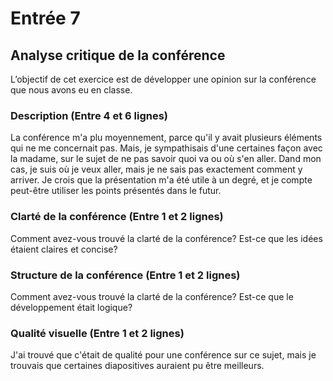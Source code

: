 # Entrée 7
## Analyse critique de la conférence

L’objectif de cet exercice est de développer une opinion sur la conférence que nous avons eu en classe. 

### Description (Entre 4 et 6 lignes)
La conférence m'a plu moyennement, parce qu'il y avait plusieurs éléments qui ne me concernait pas. Mais, je sympathisais d'une certaines façon avec la madame, sur le sujet de ne pas savoir quoi va ou où s'en aller. Dand mon cas, je suis où je veux aller, mais je ne sais pas exactement comment y arriver. Je crois que la présentation m'a été utile à un degré, et je compte peut-être utiliser les points présentés dans le futur.

### Clarté de la conférence (Entre 1 et 2 lignes)
Comment avez-vous trouvé la clarté de la conférence? Est-ce que les idées étaient claires et concise?

### Structure de la conférence (Entre 1 et 2 lignes)
Comment avez-vous trouvé la clarté de la conférence? Est-ce que le développement était logique?

### Qualité visuelle (Entre 1 et 2 lignes)
J'ai trouvé que c'était de qualité pour une conférence sur ce sujet, mais je trouvais que certaines diapositives auraient pu être meilleurs.
